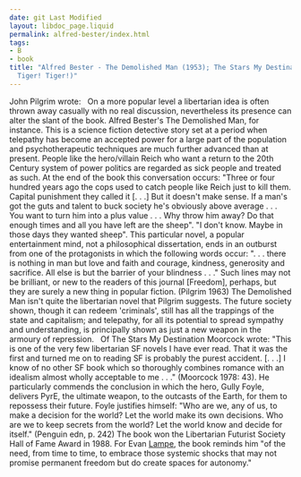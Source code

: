 ```yaml
---
date: git Last Modified
layout: libdoc_page.liquid
permalink: alfred-bester/index.html
tags:
- B
- book
title: "Alfred Bester - The Demolished Man (1953); The Stars My Destination (a.k.a.
  Tiger! Tiger!)"
---
```


John Pilgrim wrote:
 
On a more popular level a libertarian idea is often thrown  away casually with no real discussion, nevertheless its presence can alter the  slant of the book. Alfred Bester's The Demolished Man, for instance. This  is a science fiction detective story set at a period when telepathy has become  an accepted power for a large part of the population and psychotherapeutic  techniques are much further advanced than at present. People like the  hero/villain Reich who want a return to the 20th Century system of power  politics are regarded as sick people and treated as such. At the end of the book  this conversation occurs: "Three or four hundred years ago the cops used to  catch people like Reich just to kill them. Capital punishment they called it [.  . .] But it doesn't make sense. If a man's got the guts and talent to buck  society he's obviously above average . . . You want to turn him into a plus  value . . . Why throw him away? Do that enough times and all you have left are  the sheep". "I don't know. Maybe in those days they wanted sheep".
This particular novel, a popular entertainment mind, not a  philosophical dissertation, ends in an outburst from one of the protagonists in  which the following words occur: ". . . there is nothing in man but love and  faith and courage, kindness, generosity and sacrifice. All else is but the  barrier of your blindness . . ." Such lines may not be brilliant, or new to  the readers of this journal [Freedom], perhaps, but they are surely a new  thing in popular fiction. (Pilgrim 1963)
The Demolished Man isn't quite the  libertarian novel that Pilgrim suggests. The future society shown, though it can  redeem 'criminals', still has all the trappings of the state and capitalism; and  telepathy, for all its potential to spread sympathy and understanding, is  principally shown as just a new weapon in the armoury of repression.
 
Of The Stars My Destination Moorcock wrote:  "This is one of the very few libertarian SF novels I have ever read. That it was the first and turned me on to reading SF is probably the purest accident. [. . .] I know of no other SF book which so thoroughly combines romance with an idealism almost wholly acceptable to me . . ." (Moorcock  1978: 43). He particularly commends the conclusion in which the hero, Gully Foyle, delivers PyrE, the ultimate weapon, to the outcasts of the Earth, for them to repossess their future. Foyle justifies himself:  "Who are we, any of us, to make a decision for the world? Let the world make its own decisions. Who are we to keep secrets from the world? Let the world know and decide for itself." (Penguin edn, p. 242)  The book won the Libertarian Futurist Society Hall of Fame Award in 1988. For  Evan <a href="http://tashqueedagg.wordpress.com/2013/01/31/alfred-bester-the-stars-my-destination/"> Lampe</a>, the book reminds him "of the need, from time to time, to embrace  those systemic shocks that may not promise permanent freedom but do create  spaces for autonomy."